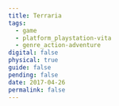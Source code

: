 ```yaml
---
title: Terraria
tags:
  - game
  - platform_playstation-vita
  - genre_action-adventure
digital: false
physical: true
guide: false
pending: false
date: 2017-04-26
permalink: false
---
```

